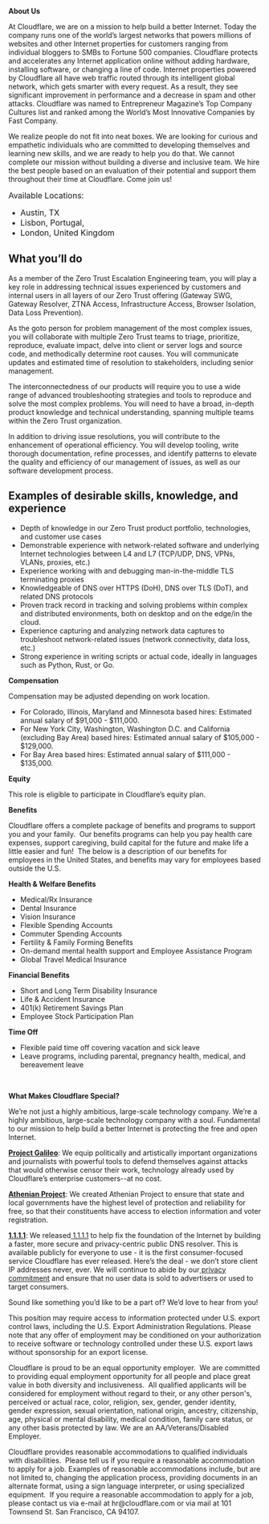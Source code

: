 <div class="content-intro">
	<div><strong>About Us</strong></div>
	<div>
		<p>At Cloudflare, we are on a mission to help build a better Internet. Today the company runs one of the world’s largest networks that powers millions of websites and other Internet properties for customers ranging from individual bloggers to SMBs to Fortune 500 companies. Cloudflare protects and accelerates any Internet application online without adding hardware, installing software, or changing a line of code. Internet properties powered by Cloudflare all have web traffic routed through its intelligent global network, which gets smarter with every request. As a result, they see significant improvement in performance and a decrease in spam and other attacks. Cloudflare was named to Entrepreneur Magazine’s Top Company Cultures list and ranked among the World’s Most Innovative Companies by Fast Company.&nbsp;</p>
		<p><span style="font-weight: 400;">We realize people do not fit into neat boxes. We are looking for curious and empathetic individuals who are committed to developing themselves and learning new skills, and we are ready to help you do that. We cannot complete our mission without building a diverse and inclusive team. We hire the best people based on an evaluation of their potential and support them throughout their time at Cloudflare. Come join us!&nbsp;</span></p>
	</div>
</div>
<p><span style="font-size: 12pt;">Available Locations:&nbsp;</span></p>
<ul>
	<li><span style="font-size: 12pt;">Austin, TX</span></li>
	<li><span style="font-size: 12pt;">Lisbon, Portugal, </span></li>
	<li><span style="font-size: 12pt;">London, United Kingdom</span></li>
</ul>
<h2>What you’ll do</h2>
<p>As a member of the Zero Trust Escalation Engineering team, you will play a key role in addressing technical issues experienced by customers and internal users in all layers of our Zero Trust offering (Gateway SWG, Gateway Resolver, ZTNA Access, Infrastructure Access, Browser Isolation, Data Loss Prevention).</p>
<p>As the goto person for problem management of the most complex issues, you will collaborate with multiple Zero Trust teams to triage, prioritize, reproduce, evaluate impact, delve into client or server logs and source code, and methodically determine root causes. You will communicate updates and estimated time of resolution to stakeholders, including senior management.</p>
<p>The interconnectedness of our products will require you to use a wide range of advanced troubleshooting strategies and tools to reproduce and solve the most complex problems. You will need to have a broad, in-depth product knowledge and technical understanding, spanning multiple teams within the Zero Trust organization.</p>
<p>In addition to driving issue resolutions, you will contribute to the enhancement of operational efficiency. You will develop tooling, write thorough documentation, refine processes, and identify patterns to elevate the quality and efficiency of our management of issues, as well as our software development process.</p>
<h2>Examples of desirable skills, knowledge, and experience</h2>
<ul>
	<li>Depth of knowledge in our Zero Trust product portfolio, technologies, and customer use cases</li>
	<li>Demonstrable experience with network-related software and underlying Internet technologies between L4 and L7 (TCP/UDP, DNS, VPNs, VLANs, proxies, etc.)</li>
	<li>Experience working with and debugging man-in-the-middle TLS terminating proxies</li>
	<li>Knowledgeable of DNS over HTTPS (DoH), DNS over TLS (DoT), and related DNS protocols</li>
	<li>Proven track record in tracking and solving problems within complex and distributed environments, both on desktop and on the edge/in the cloud.</li>
	<li>Experience capturing and analyzing network data captures to troubleshoot network-related issues (network connectivity, data loss, etc.)</li>
	<li>Strong experience in writing scripts or actual code, ideally in languages such as Python, Rust, or Go.</li>
</ul>
<p><strong>Compensation</strong></p>
<p>Compensation may be adjusted depending on work location.</p>
<ul>
	<li><span data-sheets-root="1">For Colorado, Illinois, Maryland and Minnesota based hires: Estimated annual salary of $91,000 - $111,000.</span></li>
	<li><span data-sheets-root="1">For New York City, Washington, Washington D.C. and California (excluding Bay Area) based hires: Estimated annual salary of $105,000 - $129,000.</span></li>
	<li><span data-sheets-root="1">For Bay Area based hires: Estimated annual salary of $111,000 - $135,000.</span></li>
</ul>
<p><strong>Equity</strong></p>
<p>This role is eligible to participate in Cloudflare’s equity plan.</p>
<p><strong>Benefits</strong></p>
<p>Cloudflare offers a complete package of benefits and programs to support you and your family.&nbsp; Our benefits programs can help you pay health care expenses, support caregiving, build capital for the future and make life a little easier and fun!&nbsp; The below is a description of our benefits for employees in the United States, and benefits may vary for employees based outside the U.S.</p>
<p><strong>Health &amp; Welfare Benefits</strong></p>
<ul>
	<li>Medical/Rx Insurance</li>
	<li>Dental Insurance</li>
	<li>Vision Insurance</li>
	<li>Flexible Spending Accounts</li>
	<li>Commuter Spending Accounts</li>
	<li>Fertility &amp; Family Forming Benefits</li>
	<li>On-demand mental health support and Employee Assistance Program</li>
	<li>Global Travel Medical Insurance</li>
</ul>
<p><strong>Financial Benefits</strong></p>
<ul>
	<li>Short and Long Term Disability Insurance</li>
	<li>Life &amp; Accident Insurance</li>
	<li>401(k) Retirement Savings Plan</li>
	<li>Employee Stock Participation Plan</li>
</ul>
<p><strong>Time Off</strong></p>
<ul>
	<li>Flexible paid time off covering vacation and sick leave</li>
	<li>Leave programs, including parental, pregnancy health, medical, and bereavement leave</li>
</ul>
<p>&nbsp;</p>
<div class="content-conclusion">
	<p><strong>What Makes Cloudflare Special?</strong></p>
	<p><span style="font-weight: 400;">We’re not just a highly ambitious, large-scale technology company. We’re a highly ambitious, large-scale technology company with a soul. Fundamental to our mission to help build a better Internet is protecting the free and open Internet.</span></p>
	<p><a href="https://blog.cloudflare.com/protecting-free-expression-online/"><strong>Project Galileo</strong></a><span style="font-weight: 400;">: We equip politically and artistically important organizations and journalists with powerful tools to defend themselves against attacks that would otherwise censor their work, technology already used by Cloudflare’s enterprise customers--at no cost.</span></p>
	<p><strong><a href="https://www.cloudflare.com/athenian/">Athenian Project</a></strong><span style="font-weight: 400;">: We created Athenian Project to ensure that state and local governments have the highest level of protection and reliability for free, so that their constituents have access to election information and voter registration.</span></p>
	<p><a href="https://1.1.1.1/"><strong>1.1.1.1</strong></a><span style="font-weight: 400;">: We released</span><a href="https://1.1.1.1/"> <span style="font-weight: 400;">1.1.1.1</span></a><span style="font-weight: 400;"> to help fix the foundation of the Internet by building a faster, more secure and privacy-centric public DNS resolver. This is available publicly for everyone to use - it is the first consumer-focused service Cloudflare has ever released. Here’s the deal - we don’t store client IP addresses never, ever. We will continue to abide by our</span><a href="https://developers.cloudflare.com/1.1.1.1/privacy/public-dns-resolver"> privacy commitment</a><span style="font-weight: 400;"> and ensure that no user data is sold to advertisers or used to target consumers.</span></p>
	<p><span style="font-weight: 400;">Sound like something you’d like to be a part of? We’d love to hear from you!</span></p>
	<p><span style="font-weight: 400;">This position may require access to information protected under U.S. export control laws, including the U.S. Export Administration Regulations. Please note that any offer of employment may be conditioned on your authorization to receive software or technology controlled under these U.S. export laws without sponsorship for an export license.</span></p>
	<p><span style="font-weight: 400;">Cloudflare is proud to be an equal opportunity employer. &nbsp;We are committed to providing equal employment opportunity for all people and place great value in both diversity and inclusiveness. &nbsp;All qualified applicants will be considered for employment without regard to their, or any other person's, perceived or actual</span> <span style="font-weight: 400;">race, color, religion, sex, gender, gender identity, gender expression, sexual orientation, national origin, ancestry, citizenship, age, physical or mental disability, medical condition, family care status, or any other basis protected by law. </span><span style="font-weight: 400;">We are an AA/Veterans/Disabled Employer.</span></p>
	<p><span style="font-weight: 400;">Cloudflare provides reasonable accommodations to qualified individuals with disabilities. &nbsp;Please tell us if you require a reasonable accommodation to apply for a job. Examples of reasonable accommodations include, but are not limited to, changing the application process, providing documents in an alternate format, using a sign language interpreter, or using specialized equipment. &nbsp;If you require a reasonable accommodation to apply for a job, please contact us via e-mail at </span><span style="font-weight: 400;">hr@cloudflare.com</span><span style="font-weight: 400;"> or via mail at 101 Townsend St. San Francisco, CA 94107.</span></p>
</div>